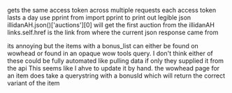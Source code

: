 gets the same access token across multiple requests
each access token lasts a day
use pprint from import pprint to print out legible json
illidanAH.json()['auctions'][0] will get the first auction from the illidanAH
links.self.href is the link from where the current json response came from

its annoying but the items with a bonus_list can either be found on wowhead or found in an opaque wow tools query.
I don't think either of these could be fully automated like pulling data if only they supplied it from the api 
This seems like I ahve to update it by hand.
the wowhead page for an item does take a querystring with a bonusId which will return the correct variant of the item